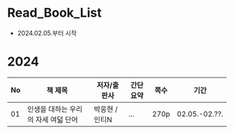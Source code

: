 # Read_Book_List

- 2024.02.05.부터 시작

# 2024
|No|책 제목|저자/출판사|간단요약|쪽수|기간|
|-|-|-|-|-|-|
|01|인생을 대하는 우리의 자세 여덟 단어|박웅현 / 인티N|...|270p|02.05.-02.??.|
